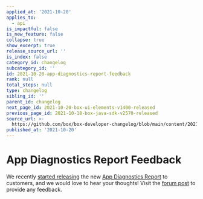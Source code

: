 ```yaml
---
applied_at: '2021-10-20'
applies_to:
  - api
is_impactful: false
is_new_feature: false
collapse: true
show_excerpt: true
release_source_url: ''
is_index: false
category_id: changelog
subcategory_id: ''
id: 2021-10-20-app-diagnostics-report-feedback
rank: null
total_steps: null
type: changelog
sibling_id: ''
parent_id: changelog
next_page_id: 2021-10-20-box-ui-elements-v1400-released
previous_page_id: 2021-10-18-box-java-sdk-v2570-released
source_url: >-
  https://github.com/box/box-developer-changelog/blob/main/content/2021/10-20-app-diagnostics-report-feedback.md
published_at: '2021-10-20'
---
```

# App Diagnostics Report Feedback

We recently [started releasing][changelog] the new
[App Diagnostics Report][guide] to customers, and we would love to hear your
thoughts! Visit the [forum post][forum] to provide any feedback.

[forum]: https://support.box.com/hc/en-us/community/posts/4408877038483-App-Diagnostics-Report-Feedback

[changelog]: https://developer.box.com/changelog/#2021-10-07-new-app-diagnostics-report

[guide]: https://developer.box.com/guides/api-calls/permissions-and-errors/app-diagnostics-report/
